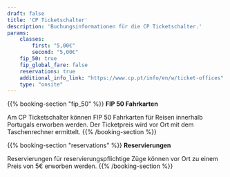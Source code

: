 ```yaml
---
draft: false
title: 'CP Ticketschalter'
description: 'Buchungsinformationen für die CP Ticketschalter.'
params:
    classes:
        first: "5,00€"
        second: "5,00€"
    fip_50: true
    fip_global_fare: false
    reservations: true
    additional_info_link: "https://www.cp.pt/info/en/w/ticket-offices"
    type: "onsite"
---
```


{{% booking-section "fip_50" %}}
**FIP 50 Fahrkarten**

Am CP Ticketschalter können FIP 50 Fahrkarten für Reisen innerhalb Portugals erworben werden. Der Ticketpreis wird vor Ort mit dem Taschenrechner ermittelt.
{{% /booking-section %}}

{{% booking-section "reservations" %}}
**Reservierungen**

Reservierungen für reservierungspflichtige Züge können vor Ort zu einem Preis von 5€ erworben werden.
{{% /booking-section %}}
